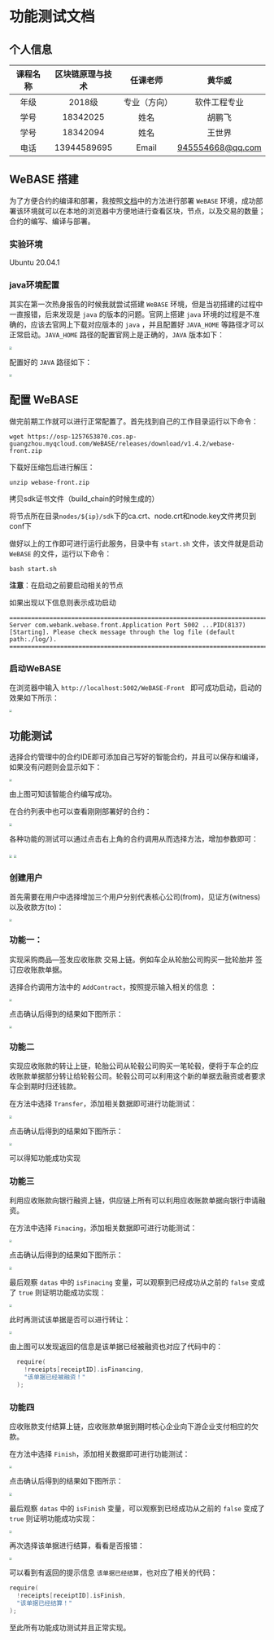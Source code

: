 # 功能测试文档

## 个人信息

| 课程名称 | 区块链原理与技术 |   任课老师   |      黄华威      |
| :------: | :--------------: | :----------: | :--------------: |
|   年级   |      2018级      | 专业（方向） |   软件工程专业   |
|   学号   |     18342025     |     姓名     |      胡鹏飞      |
|   学号   |     18342094     |     姓名     |      王世界      |
|   电话   |   13944589695    |    Email     | 945554668@qq.com |

## WeBASE 搭建

为了方便合约的编译和部署，我按照[文档](https://fisco-bcos-documentation.readthedocs.io/zh_CN/latest/docs/installation.html#fisco-bcos)中的方法进行部署 `WeBASE` 环境，成功部署该环境就可以在本地的浏览器中方便地进行查看区块，节点，以及交易的数量；合约的编写、编译与部署。

### 实验环境

Ubuntu 20.04.1

### java环境配置

其实在第一次热身报告的时候我就尝试搭建 `WeBASE` 环境，但是当初搭建的过程中一直报错，后来发现是 `java` 的版本的问题。官网上搭建 `java` 环境的过程是不准确的，应该去官网上下载对应版本的 `java` ，并且配置好 `JAVA_HOME` 等路径才可以正常启动。`JAVA_HOME` 路径的配置官网上是正确的，`JAVA` 版本如下：

<img src="./img/3.png" style="zoom:33%;" />

配置好的 `JAVA` 路径如下：

<img src="./img/4.png" style="zoom:33%;" />

## 配置 WeBASE

做完前期工作就可以进行正常配置了。首先找到自己的工作目录运行以下命令：

`wget https://osp-1257653870.cos.ap-guangzhou.myqcloud.com/WeBASE/releases/download/v1.4.2/webase-front.zip`

下载好压缩包后进行解压：

`unzip webase-front.zip`

拷贝sdk证书文件（build_chain的时候生成的）

将节点所在目录`nodes/${ip}/sdk`下的ca.crt、node.crt和node.key文件拷贝到conf下

做好以上的工作即可进行运行此服务，目录中有 `start.sh` 文件，该文件就是启动 `WeBASE` 的文件，运行以下命令：

`bash start.sh`

**注意**：在启动之前要启动相关的节点

如果出现以下信息则表示成功启动

```
===============================================================================================
Server com.webank.webase.front.Application Port 5002 ...PID(8137) [Starting]. Please check message through the log file (default path:./log/).
===============================================================================================

```

### 启动WeBASE

在浏览器中输入 `http://localhost:5002/WeBASE-Front ` 即可成功启动，启动的效果如下所示：

<img src="./img/5.png" style="zoom:33%;" />

## 功能测试

选择合约管理中的合约IDE即可添加自己写好的智能合约，并且可以保存和编译，如果没有问题则会显示如下：

<img src="./img/2.png" style="zoom:33%;" />

由上图可知该智能合约编写成功。

 在合约列表中也可以查看刚刚部署好的合约：

<img src="./img/6.png" style="zoom: 33%;" />

各种功能的测试可以通过点击右上角的合约调用从而选择方法，增加参数即可：

<img src="./img/7.png" style="zoom:33%;" />

<img src="./img/8.png" style="zoom:33%;" />

### 创建用户

首先需要在用户中选择增加三个用户分别代表核心公司(from)，见证方(witness)以及收款方(to)：

<img src="./img/11.png" style="zoom:33%;" />

### 功能一：

实现采购商品—签发应收账款 交易上链。例如车企从轮胎公司购买一批轮胎并 签订应收账款单据。

选择合约调用方法中的 `AddContract`，按照提示输入相关的信息 ：

<img src="./img/10.png" style="zoom:33%;" />

点击确认后得到的结果如下图所示：

<img src="./img/9.png" style="zoom: 33%;" />

### 功能二

实现应收账款的转让上链，轮胎公司从轮毂公司购买一笔轮毂，便将于车企的应 收账款单据部分转让给轮毂公司。轮毂公司可以利用这个新的单据去融资或者要求车企到期时归还钱款。 

在方法中选择 `Transfer`，添加相关数据即可进行功能测试：

<img src="./img/16.png" style="zoom:33%;" />

点击确认后得到的结果如下图所示：

<img src="./img/21.png" style="zoom:33%;" />

可以得知功能成功实现

### 功能三

利用应收账款向银行融资上链，供应链上所有可以利用应收账款单据向银行申请融资。 

在方法中选择 `Finacing`，添加相关数据即可进行功能测试：

<img src="./img/14.png" style="zoom:33%;" />

点击确认后得到的结果如下图所示：

<img src="./img/12.png" style="zoom:33%;" />

最后观察 `datas` 中的 `isFinacing` 变量，可以观察到已经成功从之前的 `false` 变成了 `true` 则证明功能成功实现：

<img src="./img/13.png" style="zoom:33%;" />

此时再测试该单据是否可以进行转让：

<img src="./img/15.png" style="zoom:33%;" />

由上图可以发现返回的信息是该单据已经被融资也对应了代码中的：

```c
  require(
    !receipts[receiptID].isFinancing,
    "该单据已经被融资！"
  );
```

### 功能四

应收账款支付结算上链，应收账款单据到期时核心企业向下游企业支付相应的欠款。

在方法中选择 `Finish`，添加相关数据即可进行功能测试：

<img src="./img/17.png" style="zoom:33%;" />

点击确认后得到的结果如下图所示：

<img src="./img/18.png" style="zoom:33%;" />

最后观察 `datas` 中的 `isFinish` 变量，可以观察到已经成功从之前的 `false` 变成了 `true` 则证明功能成功实现：

<img src="./img/19.png" style="zoom:33%;" />

再次选择该单据进行结算，看看是否报错：

<img src="./img/20.png" style="zoom:33%;" />

可以看到有返回的提示信息 `该单据已经结算`，也对应了相关的代码：

```c
require(
  !receipts[receiptID].isFinish,
  "该单据已经结算！"
);
```

至此所有功能成功测试并且正常实现。
